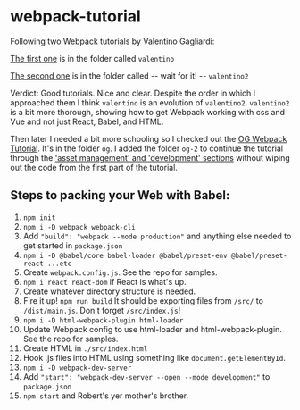 # webpack-tutorial

Following two Webpack tutorials by Valentino Gagliardi:

[The first one](https://www.valentinog.com/blog/babel/) is in the folder called `valentino`

[The second one](https://www.valentinog.com/blog/webpack/) is in the folder called -- wait for it! -- `valentino2`

Verdict: Good tutorials. Nice and clear. Despite the order in which I approached them I think `valentino` is an evolution of `valentino2`. `valentino2` is a bit more thorough, showing how to get Webpack working with css and Vue and not just React, Babel, and HTML.

Then later I needed a bit more schooling so I checked out the [OG Webpack Tutorial](https://webpack.js.org/guides/getting-started/). It's in the folder `og`. I added the folder `og-2` to continue the tutorial through the ['asset management' and 'development' sections](https://webpack.js.org/guides/output-management/) without wiping out the code from the first part of the tutorial.

## Steps to packing your Web with Babel:

1. `npm init`
2. `npm i -D webpack webpack-cli`
3. Add `"build": "webpack --mode production"` and anything else needed to get started in `package.json`
4. `npm i -D @babel/core babel-loader @babel/preset-env @babel/preset-react ...etc`
5. Create `webpack.config.js`. See the repo for samples.
6. `npm i react react-dom` if React is what's up.
7. Create whatever directory structure is needed.
8. Fire it up! `npm run build` It should be exporting files from `/src/` to `/dist/main.js`. Don't forget `/src/index.js`!
9. `npm i -D html-webpack-plugin html-loader`
10. Update Webpack config to use html-loader and html-webpack-plugin. See the repo for samples.
11. Create HTML in `./src/index.html`
12. Hook .js files into HTML using something like `document.getElementById`.
13. `npm i -D webpack-dev-server`
14. Add `"start": "webpack-dev-server --open --mode development"` to `package.json`
15. `npm start` and Robert's yer mother's brother.
